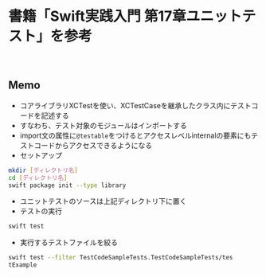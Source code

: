 書籍「Swift実践入門 第17章ユニットテスト」を参考
====
　
## Memo
-  コアライブラリXCTestを使い、XCTestCaseを継承したクラス内にテストコードを記述する
-  すなわち、テスト対象のモジュールはインポートする
-  import文の属性に`@testable`をつけるとアクセスレベルinternalの要素にもテストコードからアクセスできるようになる
-  セットアップ  

```bash
mkdir [ディレクトリ名]  
cd [ディレクトリ名]  
swift package init --type library  
```

-  ユニットテストのソースは上記ディレクトリ下に置く
-  テストの実行

```bash
swift test
```

-  実行するテストファイルを絞る

```bash
swift test --filter TestCodeSampleTests.TestCodeSampleTests/tes
tExample
```
